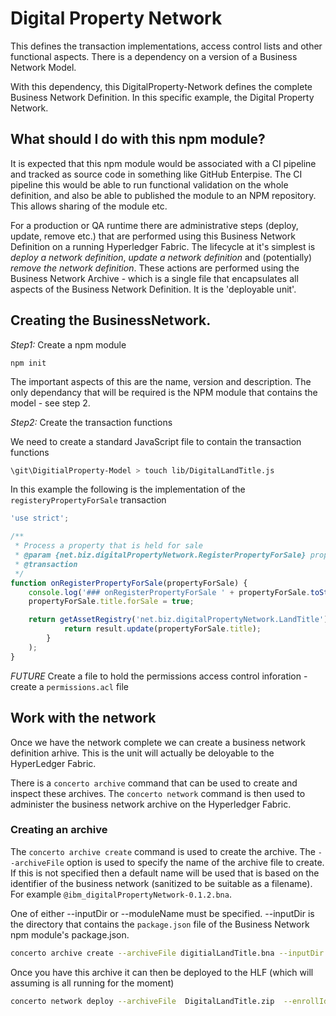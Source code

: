 # Digital Property Network
This defines the transaction implementations, access control lists and other functional aspects. There is a dependency on a version of a Business Network Model. 

With this dependency, this DigitalProperty-Network defines the complete Business Network Definition.  In this specific example, the Digital Property Network. 

## What should I do with this npm module?
It is expected that this npm module would be associated with a CI pipeline and tracked as source code in something like GitHub Enterpise. The CI pipeline this would be able to run functional validation on the whole definition, and also be able to published the module to an NPM repository. This allows sharing of the module etc. 

For a production or QA runtime there are administrative steps (deploy, update, remove etc.) that are performed using this Business Network Definition on a running Hyperledger Fabric. The lifecycle at it's simplest is *deploy a network definition*, *update a network definition* and (potentially) *remove the network definition*. These actions are performed using the Business Network Archive - which is a single file that encapsulates all aspects of the Business Network Definition. It is the 'deployable unit'.

## Creating the BusinessNetwork.
*Step1:* Create a npm module

```
npm init
```
The important aspects of this are the name, version and description. The only dependancy that will be required is the NPM module that contains the model - see step 2.

*Step2:* Create the transaction functions

We need to create a standard JavaScript file to contain the transaction functions

```bash
\git\DigitialProperty-Model > touch lib/DigitalLandTitle.js
```

In this example the following is the implementation of the `registeryPropertyForSale` transaction

```javascript
'use strict';

/**
 * Process a property that is held for sale
 * @param {net.biz.digitalPropertyNetwork.RegisterPropertyForSale} propertyForSale the property to be sold
 * @transaction
 */
function onRegisterPropertyForSale(propertyForSale) {
    console.log('### onRegisterPropertyForSale ' + propertyForSale.toString());
    propertyForSale.title.forSale = true;

    return getAssetRegistry('net.biz.digitalPropertyNetwork.LandTitle').then(function(result) {
            return result.update(propertyForSale.title);
        }
    );
}
```

_FUTURE_
Create a file to hold the permissions access control inforation - create a `permissions.acl` file



## Work with the network
Once we have the network complete we can create a business network definition arhive. This is the unit will actually be deloyable to the HyperLedger Fabric.

There is a `concerto archive` command that can be used to create and inspect these archives. The `concerto network` command is then used to administer the business network archive on the Hyperledger Fabric.

### Creating an archive

The `concerto archive create` command is used to create the archive. The `--archiveFile` option is used to specify the name of the archive file to create. If this is not specified then a default name will be used that is based on the identifier of the business network (sanitized to be suitable as a filename). For example `@ibm_digitalPropertyNetwork-0.1.2.bna`.

One of either --inputDir or --moduleName must be specified. --inputDir is the directory that contains the `package.json` file of the Business Network npm module's package.json. 



```bash
concerto archive create --archiveFile digitialLandTitle.bna --inputDir . --moduleName DigitalLandTitle
```

Once you have this archive it can then be deployed to the HLF (which will assuming is all running for the moment)

```bash
concerto network deploy --archiveFile  DigitalLandTitle.zip  --enrollId WebAppAdmin --enrollSecret DJY27pEnl16d
```


